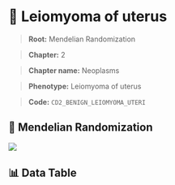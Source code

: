 # 🧪 Leiomyoma of uterus

> **Root:** Mendelian Randomization

> **Chapter:** 2  

> **Chapter name:** Neoplasms

> **Phenotype:** Leiomyoma of uterus  

> **Code:** `CD2_BENIGN_LEIOMYOMA_UTERI`

## 🧬 Mendelian Randomization  

<img src="/MR/Figures/Forward/CD2_BENIGN_LEIOMYOMA_UTERI.png"/>

## 📊 Data Table

<CsvTableMRF src="/MR_Data/Forward/CD2_BENIGN_LEIOMYOMA_UTERI.csv"/>
